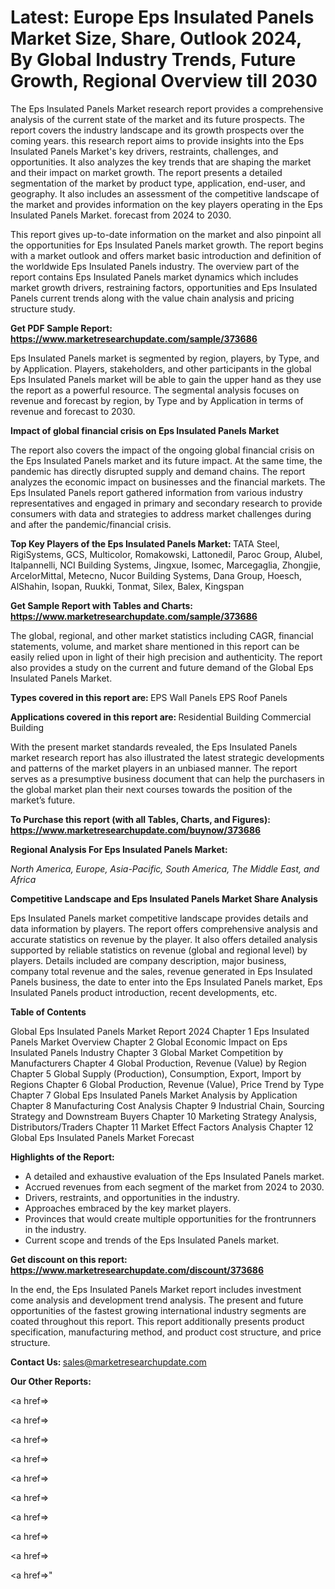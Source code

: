 # Latest: Europe Eps Insulated Panels Market Size, Share, Outlook 2024, By Global Industry Trends, Future Growth, Regional Overview till 2030

The Eps Insulated Panels Market research report provides a comprehensive analysis of the current state of the market and its future prospects. The report covers the industry landscape and its growth prospects over the coming years. this research report aims to provide insights into the Eps Insulated Panels Market's key drivers, restraints, challenges, and opportunities. It also analyzes the key trends that are shaping the market and their impact on market growth. The report presents a detailed segmentation of the market by product type, application, end-user, and geography. It also includes an assessment of the competitive landscape of the market and provides information on the key players operating in the Eps Insulated Panels Market. forecast from 2024 to 2030.

This report gives up-to-date information on the market and also pinpoint all the opportunities for Eps Insulated Panels market growth. The report begins with a market outlook and offers market basic introduction and definition of the worldwide Eps Insulated Panels industry. The overview part of the report contains Eps Insulated Panels market dynamics which includes market growth drivers, restraining factors, opportunities and Eps Insulated Panels current trends along with the value chain analysis and pricing structure study.

<strong><b>Get PDF Sample Report: <a href=https://www.marketresearchupdate.com/sample/373686>https://www.marketresearchupdate.com/sample/373686</a></b></strong>

Eps Insulated Panels market is segmented by region, players, by Type, and by Application. Players, stakeholders, and other participants in the global Eps Insulated Panels market will be able to gain the upper hand as they use the report as a powerful resource. The segmental analysis focuses on revenue and forecast by region, by Type and by Application in terms of revenue and forecast to 2030.

<strong><b>Impact of global financial crisis on Eps Insulated Panels Market</b></strong>

The report also covers the impact of the ongoing global financial crisis on the Eps Insulated Panels market and its future impact. At the same time, the pandemic has directly disrupted supply and demand chains. The report analyzes the economic impact on businesses and the financial markets. The Eps Insulated Panels report gathered information from various industry representatives and engaged in primary and secondary research to provide consumers with data and strategies to address market challenges during and after the pandemic/financial crisis.

<strong><b>Top Key Players of the Eps Insulated Panels Market:
</b></strong>TATA Steel, RigiSystems, GCS, Multicolor, Romakowski, Lattonedil, Paroc Group, Alubel, Italpannelli, NCI Building Systems, Jingxue, Isomec, Marcegaglia, Zhongjie, ArcelorMittal, Metecno, Nucor Building Systems, Dana Group, Hoesch, AlShahin, Isopan, Ruukki, Tonmat, Silex, Balex, Kingspan<strong><b>
</b></strong>

<strong><b>Get Sample Report with Tables and Charts: <a href=https://www.marketresearchupdate.com/sample/373686>https://www.marketresearchupdate.com/sample/373686</a></b></strong>

The global, regional, and other market statistics including CAGR, financial statements, volume, and market share mentioned in this report can be easily relied upon in light of their high precision and authenticity. The report also provides a study on the current and future demand of the Global Eps Insulated Panels Market.

<strong><b>Types covered in this report are:
</b></strong>EPS Wall Panels
EPS Roof Panels<strong><b>
</b></strong>

<strong><b>Applications covered in this report are:
</b></strong>Residential Building
Commercial Building<strong><b>
</b></strong>

With the present market standards revealed, the Eps Insulated Panels market research report has also illustrated the latest strategic developments and patterns of the market players in an unbiased manner. The report serves as a presumptive business document that can help the purchasers in the global market plan their next courses towards the position of the market’s future.

<strong><b>To Purchase this report (with all Tables, Charts, and Figures): <a href=https://www.marketresearchupdate.com/buynow/373686>https://www.marketresearchupdate.com/buynow/373686</a></b></strong>

<strong><b>Regional Analysis For Eps Insulated Panels Market:</b></strong>

<em><i>North America, Europe, Asia-Pacific, South America, The Middle East, and Africa</i></em>

<strong><b>Competitive Landscape and Eps Insulated Panels Market Share Analysis</b></strong>

Eps Insulated Panels market competitive landscape provides details and data information by players. The report offers comprehensive analysis and accurate statistics on revenue by the player. It also offers detailed analysis supported by reliable statistics on revenue (global and regional level) by players. Details included are company description, major business, company total revenue and the sales, revenue generated in Eps Insulated Panels business, the date to enter into the Eps Insulated Panels market, Eps Insulated Panels product introduction, recent developments, etc.

<strong><b>Table of Contents</b></strong>

Global Eps Insulated Panels Market Report 2024
Chapter 1 Eps Insulated Panels Market Overview
Chapter 2 Global Economic Impact on Eps Insulated Panels Industry
Chapter 3 Global Market Competition by Manufacturers
Chapter 4 Global Production, Revenue (Value) by Region
Chapter 5 Global Supply (Production), Consumption, Export, Import by Regions
Chapter 6 Global Production, Revenue (Value), Price Trend by Type
Chapter 7 Global Eps Insulated Panels Market Analysis by Application
Chapter 8 Manufacturing Cost Analysis
Chapter 9 Industrial Chain, Sourcing Strategy and Downstream Buyers
Chapter 10 Marketing Strategy Analysis, Distributors/Traders
Chapter 11 Market Effect Factors Analysis
Chapter 12 Global Eps Insulated Panels Market Forecast

<strong><b>Highlights of the Report:</b></strong>

- A detailed and exhaustive evaluation of the Eps Insulated Panels market.
- Accrued revenues from each segment of the market from 2024 to 2030.
- Drivers, restraints, and opportunities in the industry.
- Approaches embraced by the key market players.
- Provinces that would create multiple opportunities for the frontrunners in the industry.
- Current scope and trends of the Eps Insulated Panels market.

<strong><b>Get discount on this report: <a href=https://www.marketresearchupdate.com/discount/373686>https://www.marketresearchupdate.com/discount/373686</a></b></strong>

In the end, the Eps Insulated Panels Market report includes investment come analysis and development trend analysis. The present and future opportunities of the fastest growing international industry segments are coated throughout this report. This report additionally presents product specification, manufacturing method, and product cost structure, and price structure.

<strong><b>Contact Us:
</b></strong>sales@marketresearchupdate.com

<strong>Our Other Reports:</strong>

<a href=></a>

<a href=></a>

<a href=></a>

<a href=></a>

<a href=></a>

<a href=></a>

<a href=></a>

<a href=></a>

<a href=></a>

<a href=></a>"
